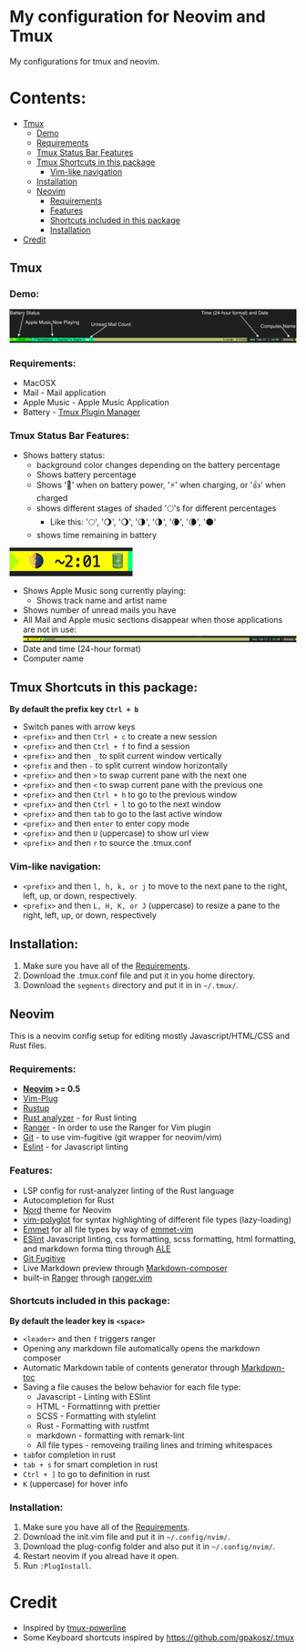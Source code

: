 # My configuration for Neovim and Tmux
  My configurations for tmux and neovim.
  # Contents:

  * [Tmux](#tmux)
    * [Demo](#demo)
    * [Requirements](#requirements-tmux)
    * [Tmux Status Bar Features](#tmux-status-bar-features)
    * [Tmux Shortcuts in this package](#tmux-shortcuts-in-this-package)
      * [Vim-like navigation](#vim-like-navigation)
    * [Installation](#tmux-installation)
    * [Neovim](#neovim)
      * [Requirements](#requirements-neovim)
      * [Features](#features-neovim)
      * [Shortcuts included in this package](#neovim-shortcuts-in-this-package)
      * [Installation](#neovim-installation)
  * [Credit](#credit)

  ## <a name="tmux">Tmux</a>
  ### <a name="demo">Demo:</a>
  ![Tmux Status Bar image](images/tmux-status-bar-demo.png)
  ### <a name="requirements-tmux"></a> Requirements:
  * MacOSX
  * Mail - Mail application
  * Apple Music - Apple Music Application
  * Battery - <a href="https://github.com/tmux-plugins/tpm" target="_blank">Tmux Plugin Manager</a>
  ### <a name="tmux-status-bar-features">Tmux Status Bar Features:</a>
  * Shows battery status:
    * background color changes depending on the battery percentage
    * Shows battery percentage
    * Shows '🔋' when on battery power, '⚡' when charging, or '👍' when charged
    * shows different stages of shaded '🌕's for different percentages
      * Like this: '🌕', '🌖', '🌖', '🌗', '🌗', '🌘', '🌘', '🌑'
    * shows time remaining in battery

  ![Tmux Status Bar with drained battery power](images/tmux-status-bar-drained.png)
  * Shows Apple Music song currently playing:
    * Shows track name and artist name
  * Shows number of unread mails you have
  * All Mail and Apple music sections disappear when those applications are not in use:
  ![Tmux Status Bar with no sections](images/tmux-status-bar-no-sections.png)
  * Date and time (24-hour format)
  * Computer name

  ## <a name="tmux-shortcuts-in-this-package">Tmux Shortcuts in this package:</a>
**By default the prefix key ``Ctrl + b``**
  * Switch panes with arrow keys
  * ``<prefix>`` and then ``Ctrl + c`` to create a new session
  * ``<prefix>`` and then ``Ctrl + f`` to find a session
  * ``<prefix>`` and then ``_`` to split current window vertically
  * ``<prefix`` and then ``-`` to split current window horizontally
  * ``<prefix>`` and then ``>`` to swap current pane with the next one
  * ``<prefix>`` and then ``<`` to swap current pane with the previous one
  * ``<prefix>`` and then ``Ctrl + h`` to go to the previous window
  * ``<prefix>`` and then ``Ctrl + l`` to go to the next window
  * ``<prefix>`` and then ``tab`` to go to the last active window
  * ``<prefix>`` and then ``enter`` to enter copy mode
  * ``<prefix>`` and then ``U`` (uppercase) to show url view
  * ``<prefix>`` and then ``r`` to source the .tmux.conf
  ### <a name="vim-like-navigation">Vim-like navigation:</a>
  * ``<prefix>`` and then ``l, h, k, or j`` to move to the next pane to the right, left, up, or down, respectively.
  * ``<prefix>`` and then ``L, H, K, or J`` (uppercase) to resize a pane to the right, left, up, or down, respectively
  ## <a name="tmux-installation">Installation:</a>
  1. Make sure you have all of the [Requirements](#requirements-tmux).
  1. Download the .tmux.conf file and put it in you home directory.
  2. Download the ``segments`` directory and put it in in ``~/.tmux/``.
  ## <a name="neovim">Neovim</a>
  This is a neovim config setup for editing mostly Javascript/HTML/CSS and Rust files.
  ### <a name="requirements-neovim"></a> Requirements:
  * **<a href="https://neovim.io/" target="_blank">Neovim</a> >= 0.5**
  * <a href="https://github.com/junegunn/vim-plug" target="_blank">Vim-Plug</a>
  * <a href="https://rustup.rs" target="_blank">Rustup</a>
  * <a href="https://rust-analyzer.github.io/manual.html#rust-analyzer-language-server-binary" target="_blank">Rust analyzer</a> - for Rust linting
  * <a href="https://github.com/ranger/ranger" target="_blank">Ranger</a> - In order to use the Ranger for Vim plugin
  * <a href="https://git-scm.com/downloads" target="_blank">Git</a> - to use vim-fugitive (git wrapper for neovim/vim)
  * <a href="https://eslint.org/docs/user-guide/getting-started" target="_blank">Eslint</a> - for Javascript linting
  ### <a name="features-neovim">Features:</a>
  * LSP config for rust-analyzer linting of the Rust language
  * Autocompletion for Rust
  * <a href="https://github.com/arcticicestudio/nord-vim" target = "_blank">Nord</a> theme for Neovim
  * <a href="https://github.com/sheerun/vim-polyglot" target="_blank" >vim-polyglot</a> for syntax highlighting of different file types (lazy-loading)
  * <a href="https://www.emmet.io/" target="_blank">Emmet</a> for all file types by way of <a href="https://github.com/mattn/emmet-vim" target="_blank">emmet-vim</a>
  * <a href="https://eslint.org/docs/user-guide/getting-started" target="_blank">ESlint</a> Javascript linting, css formatting, scss formatting, html formatting, and markdown forma  tting through <a href="https://github.com/dense-analysis/ale" target="_blank">ALE</a>
  * <a href="https://github.com/tpope/vim-fugitive" target="_blank">Git Fugitive</a>
  * Live Markdown preview through <a href="https://github.com/euclio/vim-markdown-composer" target="_blank">Markdown-composer</a>
  * built-in <a href="https://github.com/ranger/ranger" target="_blank">Ranger</a> through <a href="https://github.com/francoiscabrol/ranger.vim" target="_blank">ranger.vim</a>
  ### <a name="neovim-shortcuts-in-this-package">Shortcuts included in this package:</a>
  **By default the leader key is ``<space>``**
  * ``<leader>`` and then ``f`` triggers ranger
  * Opening any markdown file automatically opens the markdown composer
  * Automatic Markdown table of contents generator through <a href="https://github.com/mzlogin/vim-markdown-toc" target="_blank">Markdown-toc</a>
 * Saving a file causes the below behavior for each file type:
    * Javascript - Linting with ESlint
    * HTML - Formattinng with prettier
    * SCSS - Formatting with stylelint
    * Rust - Formatting with rustfmt
    * markdown - formatting with remark-lint
    * All file types - removeing trailing lines and triming whitespaces
  * ``tab``for completion in rust
  * ``tab + s`` for smart completion in rust
  * ``Ctrl + ]`` to go to definition in rust
  * ``K`` (uppercase) for hover info
  ### <a name="neovim-installation">Installation:</a>
  1. Make sure you have all of the [Requirements](#requirements-neovim).
  2. Download the init.vim file and put it in ``~/.config/nvim/``.
  3. Download the plug-config folder and also put it in ``~/.config/nvim/``.
  4. Restart neovim if you alread have it open.
  5. Run ``:PlugInstall``.
  # <a name="credit">Credit</a>
  * Inspired by <a href="https://github.com/erikw/tmux-powerline" target="_blank">tmux-powerline</a>
  * Some Keyboard shortcuts inspired by <a href="https://github.com/gpakosz/.tmux" target="_blank">https://github.com/gpakosz/.tmux</a>
